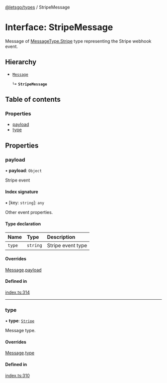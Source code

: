 [@letsgo/types](../README.md) / StripeMessage

# Interface: StripeMessage

Message of [MessageType.Stripe](../enums/MessageType.md#stripe) type representing the Stripe webhook event.

## Hierarchy

- [`Message`](Message.md)

  ↳ **`StripeMessage`**

## Table of contents

### Properties

- [payload](StripeMessage.md#payload)
- [type](StripeMessage.md#type)

## Properties

### payload

• **payload**: `Object`

Stripe event

#### Index signature

▪ [key: `string`]: `any`

Other event properties.

#### Type declaration

| Name | Type | Description |
| :------ | :------ | :------ |
| `type` | `string` | Stripe event type |

#### Overrides

[Message](Message.md).[payload](Message.md#payload)

#### Defined in

[index.ts:314](https://github.com/47chapters/letsgo/blob/11c7e19/packages/types/src/index.ts#L314)

___

### type

• **type**: [`Stripe`](../enums/MessageType.md#stripe)

Message type.

#### Overrides

[Message](Message.md).[type](Message.md#type)

#### Defined in

[index.ts:310](https://github.com/47chapters/letsgo/blob/11c7e19/packages/types/src/index.ts#L310)

